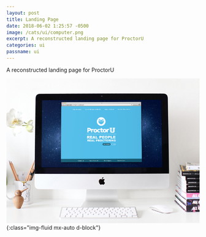 ```yaml
---
layout: post
title: Landing Page
date: 2018-06-02 1:25:57 -0500
image: /cats/ui/computer.png
excerpt: A reconstructed landing page for ProctorU
categories: ui
passname: ui
---
```


A reconstructed landing page for ProctorU

![image-title-here](/assets/img/cats/ui/computer.png){:class="img-fluid mx-auto d-block"}

